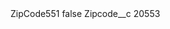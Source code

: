 <?xml version="1.0" encoding="UTF-8"?>
<CustomMetadata xmlns="http://soap.sforce.com/2006/04/metadata" xmlns:xsi="http://www.w3.org/2001/XMLSchema-instance" xmlns:xsd="http://www.w3.org/2001/XMLSchema">
    <label>ZipCode551</label>
    <protected>false</protected>
    <values>
        <field>Zipcode__c</field>
        <value xsi:type="xsd:string">20553</value>
    </values>
</CustomMetadata>
